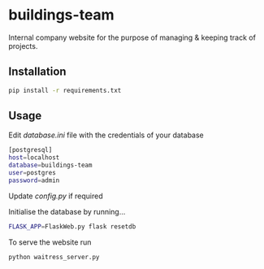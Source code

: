 # buildings-team

Internal company website for the purpose of managing & keeping track of projects.

## Installation

```bash
pip install -r requirements.txt
```

## Usage

Edit *database.ini* file with the credentials of your database

```bash
[postgresql]
host=localhost
database=buildings-team
user=postgres
password=admin
```

Update *config.py* if required

Initialise the database by running...

```bash
FLASK_APP=FlaskWeb.py flask resetdb
```

To serve the website run

```bash
python waitress_server.py
```
